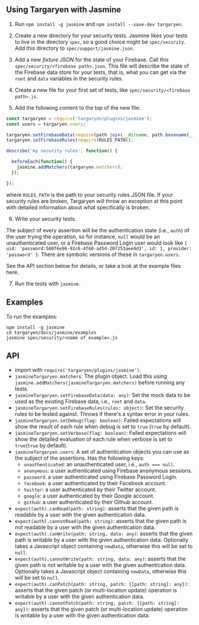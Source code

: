 
## Using Targaryen with Jasmine

1. Run `npm install -g jasmine` and `npm install --save-dev targaryen`.

2. Create a new directory for your security tests. Jasmine likes your tests to live in the directory `spec`, so a good choice might be `spec/security`. Add this directory to `spec/support/jasmine.json`.

3. Add a new *fixture JSON* for the state of your Firebase. Call this `spec/security/<firebase path>.json`. This file will describe the state of the Firebase data store for your tests, that is, what you can get via the `root` and `data` variables in the security rules.

4. Create a new file for your first set of tests, like `spec/security/<firebase path>.js`.

5. Add the following content to the top of the new file:

```js
const targaryen = require('targaryen/plugins/jasmine');
const users = targaryen.users;

targaryen.setFirebaseData(require(path.join(__dirname, path.basename(__filename, '.js') + '.json')));
targaryen.setFirebaseRules(require(RULES_PATH));

describe('my security rules', function() {

  beforeEach(function() {
    jasmine.addMatchers(targaryen.matchers);
  });

});
```

where `RULES_PATH` is the path to your security rules JSON file. If your security rules are broken, Targaryen will throw an exception at this point with detailed information about what specifically is broken.

6. Write your security tests.

The subject of every assertion will be the authentication state (i.e., `auth`) of the user trying the operation, so for instance, `null` would be an unauthenticated user, or a Firebase Password Login user would look like `{ uid: 'password:500f6e96-92c6-4f60-ad5d-207253aee4d3', id: 1, provider: 'password' }`. There are symbolic versions of these in `targaryen.users`.

See the API section below for details, or take a look at the example files here.

7. Run the tests with `jasmine`.

## Examples

To run the examples:
```
npm install -g jasmine
cd targaryen/docs/jasmine/examples
jasmine spec/security/<name of example>.js
```

## API

- import with `require('targaryen/plugins/jasmine')`.
- `jasmineTargaryen.matchers`: The plugin object. Load this using `jasmine.addMatchers(jasmineTargaryen.matchers)` before running any tests.
- `jasmineTargaryen.setFirebaseData(data: any)`: Set the mock data to be used as the existing Firebase data, i.e., `root` and `data`.
- `jasmineTargaryen.setFirebaseRules(rules: object)`: Set the security rules to be tested against. Throws if there's a syntax error in your rules.
- `jasmineTargaryen.setDebug(flag: boolean)`: Failed expectations will show the result of each rule when debug is set to `true` (`true` by default).
- `jasmineTargaryen.setVerbose(flag: boolean)`: Failed expectations will show the detailed evaluation of each rule when verbose is set to `true`(`true` by default).
- `jasmineTargaryen.users`: A set of authentication objects you can use as the subject of the assertions. Has the following keys:
  - `unauthenticated`: an unauthenticated user, i.e., `auth === null`.
  - `anonymous`: a user authenticated using Firebase anonymous sessions.
  - `password`: a user authenticated using Firebase Password Login.
  - `facebook`: a user authenticated by their Facebook account.
  - `twitter`: a user authenticated by their Twitter account.
  - `google`: a user authenticated by their Google account.
  - `github`: a user authenticated by their Github account.
- `expect(auth).canRead(path: string)`: asserts that the given path is readable by a user with the given authentication data.
- `expect(auth).cannotRead(path: string)`: asserts that the given path is not readable by a user with the given authentication data.
- `expect(auth).canWrite(path: string, data: any)`: asserts that the given path is writable by a user with the given authentication data. Optionally takes a Javascript object containing `newData`, otherwise this will be set to `null`.
- `expect(auth).cannotWrite(path: string, data: any)`: asserts that the given path is not writable by a user with the given authentication data. Optionally takes a Javascript object containing `newData`, otherwise this will be set to `null`.
- `expect(auth).canPatch(path: string, patch: {[path: string]: any})`: asserts that the given patch (or multi-location update) operation is writable by a user with the given authentication data.
- `expect(auth).cannotPatch(path: string, patch: {[path: string]: any})`: asserts that the given patch (or multi-location update) operation is writable by a user with the given authentication data.

